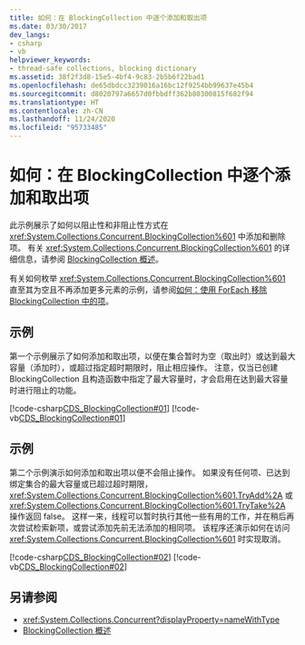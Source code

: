 ```yaml
---
title: 如何：在 BlockingCollection 中逐个添加和取出项
ms.date: 03/30/2017
dev_langs:
- csharp
- vb
helpviewer_keywords:
- thread-safe collections, blocking dictionary
ms.assetid: 38f2f3d8-15e5-4bf4-9c83-2b5b6f22bad1
ms.openlocfilehash: de65dbdcc3239016a16bc12f9254bb99637e45b4
ms.sourcegitcommit: d8020797a6657d0fbbdff362b80300815f682f94
ms.translationtype: HT
ms.contentlocale: zh-CN
ms.lasthandoff: 11/24/2020
ms.locfileid: "95733485"
---
```

# <a name="how-to-add-and-take-items-individually-from-a-blockingcollection"></a>如何：在 BlockingCollection 中逐个添加和取出项

此示例展示了如何以阻止性和非阻止性方式在 <xref:System.Collections.Concurrent.BlockingCollection%601> 中添加和删除项。 有关 <xref:System.Collections.Concurrent.BlockingCollection%601> 的详细信息，请参阅 [BlockingCollection 概述](blockingcollection-overview.md)。  
  
 有关如何枚举 <xref:System.Collections.Concurrent.BlockingCollection%601> 直至其为空且不再添加更多元素的示例，请参阅[如何：使用 ForEach 移除 BlockingCollection 中的项](how-to-use-foreach-to-remove.md)。
  
## <a name="example"></a>示例  

 第一个示例展示了如何添加和取出项，以便在集合暂时为空（取出时）或达到最大容量（添加时），或超过指定超时期限时，阻止相应操作。 注意，仅当已创建 BlockingCollection 且构造函数中指定了最大容量时，才会启用在达到最大容量时进行阻止的功能。  
  
 [!code-csharp[CDS_BlockingCollection#01](../../../../samples/snippets/csharp/VS_Snippets_Misc/cds_blockingcollection/cs/example01.cs#01)]
 [!code-vb[CDS_BlockingCollection#01](../../../../samples/snippets/visualbasic/VS_Snippets_Misc/cds_blockingcollection/vb/simpleblocking.vb#01)]  
  
## <a name="example"></a>示例  

 第二个示例演示如何添加和取出项以便不会阻止操作。 如果没有任何项、已达到绑定集合的最大容量或已超过超时期限，<xref:System.Collections.Concurrent.BlockingCollection%601.TryAdd%2A> 或 <xref:System.Collections.Concurrent.BlockingCollection%601.TryTake%2A> 操作返回 false。 这样一来，线程可以暂时执行其他一些有用的工作，并在稍后再次尝试检索新项，或尝试添加先前无法添加的相同项。 该程序还演示如何在访问 <xref:System.Collections.Concurrent.BlockingCollection%601> 时实现取消。  
  
 [!code-csharp[CDS_BlockingCollection#02](../../../../samples/snippets/csharp/VS_Snippets_Misc/cds_blockingcollection/cs/example02.cs#02)]
 [!code-vb[CDS_BlockingCollection#02](../../../../samples/snippets/visualbasic/VS_Snippets_Misc/cds_blockingcollection/vb/nonblockingbc.vb#02)]  
  
## <a name="see-also"></a>另请参阅

- <xref:System.Collections.Concurrent?displayProperty=nameWithType>
- [BlockingCollection 概述](blockingcollection-overview.md)
